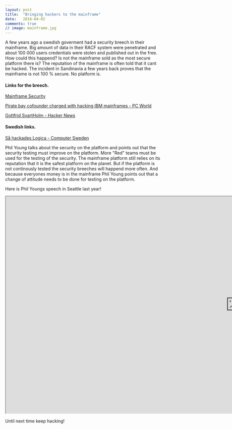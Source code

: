 ```yaml
---
layout: post
title:  "Bringing hackers to the mainframe"
date:   2016-04-02
comments: true
// image: mainframe.jpg
---
```


<p>A few years ago a swedish goverment had a security breech in their mainframe. Big amount of data in their RACF system were penetrated
and about 100 000 users credentials were stolen and published out in the free. How could this happend? Is not the mainframe sold as the most secure
platform there is? The reputation of the mainframe is often told that it cant be hacked. 
The incident in Sandinavia a few years back proves that the mainframe is not 100 % secure. No platform is. </p>

<h4>Links for the breech.</h4>

<a href="http://www.mainframesecurity.com/">Mainframe Security</a>

<a href="http://www.pcworld.com/article/2034733/pirate-bay-cofounder-charged-with-hacking-ibm-mainframes-stealing-money.html">
Pirate bay cofounder charged with hacking IBM mainframes - PC World</a> 

<a href="http://thehackernews.com/search?q=Gottfrid+Svartholm+Warg">Gottfrid SvartHolm - Hacker News</a>

<h4>Swedish links.</h4>
<a href="http://computersweden.idg.se/2.2683/1.505012/sa-hackades-logica">Så hackades Logica - Computer Sweden</a>

<p>Phil Young talks about the security on the platform and points out that the security testing must improve on the platform. 
More "Red" teams must be used for the testing of the security. The mainframe platform still relies on its reputation that it
is the safest platform on the planet. But if the platform is not continously tested the security breeches will happend more often. 
And because everyones money is in the mainframe Phil Young points out that a change of attitude needs to be done for testing on the platform.
</p>

<p>Here is Phil Youngs speech in Seattle last year!</p>

<iframe width="1500" height="700" src="https://www.youtube.com/embed/5Ra4Ehmifh4" frameborder="50" allowfullscreen></iframe>

<p>Until next time keep hacking!</p>


